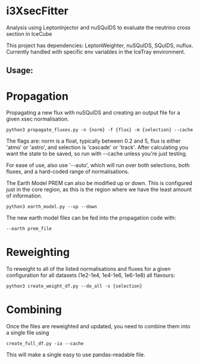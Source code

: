 # i3XsecFitter
Analysis using LeptonInjector and nuSQuIDS to evaluate the neutrino cross section in IceCube

This project has dependencies: LeptonWeighter, nuSQuIDS, SQuIDS, nuflux.
Currently handled with specific env variables in the IceTray environment.

Usage:
------------

Propagation
============

Propagating a new flux with nuSQuIDS and creating an output file for a given xsec normalisation.

```python3 propagate_fluxes.py -n {norm} -f {flux} -m {selection} --cache```

The flags are: norm is a float, typically between 0.2 and 5, flux is either 'atmo' or 'astro', and selection is 'cascade' or 'track'.
After calculating you want the state to be saved, so run with --cache unless you're just testing.

For ease of use, also use '--auto', which will run over both selections, both fluxes, and a hard-coded range of normalisations. 

The Earth Model PREM can also be modified up or down.
This is configured just in the core region, as this is the region where we have the least amount of information.

```python3 earth_model.py --up --down```

The new earth model files can be fed into the propagation code with:

```--earth prem_file```


Reweighting
=============

To reweight to all of the listed normalisations and fluxes for a given configuration for all datasets (1e2-1e4, 1e4-1e6, 1e6-1e8) all flavours:

```python3 create_weight_df.py --do_all -s {selection}```

Combining
===========

Once the files are reweighted and updated, you need to combine them into a single file using

```create_full_df.py -ia --cache```

This will make a single easy to use pandas-readable file.

